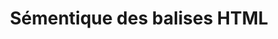 ---
layout : partie
title : Sémentique des balises HTML
slug : 
description : ""
image : 
in_book: false
order : 18
---